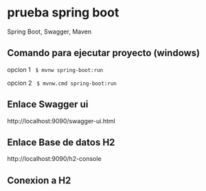 # prueba spring boot
Spring Boot, Swagger, Maven


## Comando para ejecutar proyecto (windows)
opcion 1 `` $ mvnw spring-boot:run`` 

opcion 2 `` $ mvnw.cmd spring-boot:run`` 

## Enlace Swagger ui
http://localhost:9090/swagger-ui.html

## Enlace Base de datos H2
http://localhost:9090/h2-console

## Conexion a H2